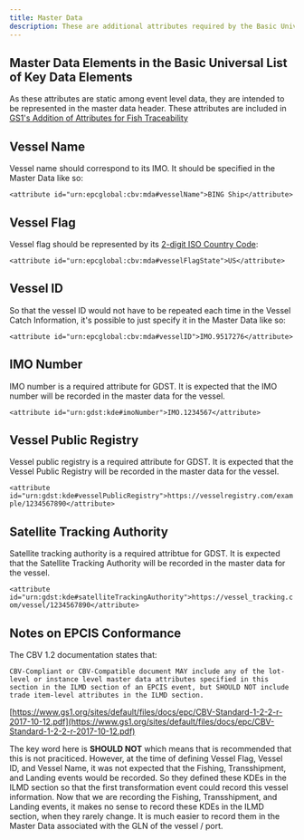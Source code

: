 ```yaml
---
title: Master Data
description: These are additional attributes required by the Basic Universal List which are encoded in EPCIS Master Data. 
---
```


## Master Data Elements in the Basic Universal List of Key Data Elements
As these attributes are static among event level data, they are intended to be represented in the master data header. These attributes are included in [GS1's Addition of Attributes for Fish Traceability](https://www.gs1.org/sites/default/files/docs/epc/CBVCN_18-000108_AdditionOfFishAttributes.pdf)

## Vessel Name
Vessel name should correspond to its IMO. It should be specified in the Master Data like so:

`<attribute id="urn:epcglobal:cbv:mda#vesselName">BING Ship</attribute>`                

## Vessel Flag
Vessel flag should be represented by its [2-digit ISO Country Code](https://www.iso.org/iso-3166-country-codes.html):

`<attribute id="urn:epcglobal:cbv:mda#vesselFlagState">US</attribute>`

## Vessel ID
So that the vessel ID would not have to be repeated each time in the Vessel Catch Information, it's possible to just specify it in the Master Data like so:

`<attribute id="urn:epcglobal:cbv:mda#vesselID">IMO.9517276</attribute>`

## IMO Number
IMO number is a required attribute for GDST. It is expected that the IMO number will be recorded in the master data for the vessel.

`<attribute id="urn:gdst:kde#imoNumber">IMO.1234567</attribute>`

## Vessel Public Registry
Vessel public registry is a required attribute for GDST. It is expected that the Vessel Public Registry will be recorded in the master data for the vessel.

`<attribute id="urn:gdst:kde#vesselPublicRegistry">https://vesselregistry.com/example/1234567890</attribute>`

## Satellite Tracking Authority
Satellite tracking authority is a required attribtue for GDST. It is expected that the Satellite Tracking Authority will be recorded in the master data for the vessel.

`<attribute id="urn:gdst:kde#satelliteTrackingAuthority">https://vessel_tracking.com/vessel/1234567890</attribute>`

## Notes on EPCIS Conformance
The CBV 1.2 documentation states that:

```
CBV-Compliant or CBV-Compatible document MAY include any of the lot-level or instance level master data attributes specified in this section in the ILMD section of an EPCIS event, but SHOULD NOT include trade item-level attributes in the ILMD section.
```
[https://www.gs1.org/sites/default/files/docs/epc/CBV-Standard-1-2-2-r-2017-10-12.pdf](https://www.gs1.org/sites/default/files/docs/epc/CBV-Standard-1-2-2-r-2017-10-12.pdf)

The key word here is **SHOULD NOT** which means that is recommended that this is not praciticed. However, at the time of defining Vessel Flag, Vessel ID, and Vessel Name, it was not expected that the Fishing, Transshipment, and Landing events would be recorded. So they defined these KDEs in the ILMD section so that the first transformation event could record this vessel information. Now that we are recording the Fishing, Transshipment, and Landing events, it makes no sense to record these KDEs in the ILMD section, when they rarely change. It is much easier to record them in the Master Data associated with the GLN of the vessel / port.